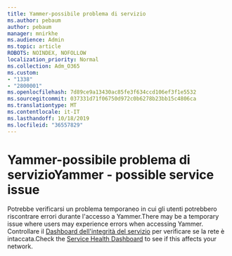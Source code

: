 ```yaml
---
title: Yammer-possibile problema di servizio
ms.author: pebaum
author: pebaum
manager: mnirkhe
ms.audience: Admin
ms.topic: article
ROBOTS: NOINDEX, NOFOLLOW
localization_priority: Normal
ms.collection: Adm_O365
ms.custom:
- "1338"
- "2800001"
ms.openlocfilehash: 7d89ce9a13430ac85fe3f634ccd106ef3f1e5532
ms.sourcegitcommit: 037331d71f06750d972c0b6278b23bb15c4806ca
ms.translationtype: MT
ms.contentlocale: it-IT
ms.lasthandoff: 10/18/2019
ms.locfileid: "36557829"
---
```

# <a name="yammer---possible-service-issue"></a><span data-ttu-id="638d8-102">Yammer-possibile problema di servizio</span><span class="sxs-lookup"><span data-stu-id="638d8-102">Yammer - possible service issue</span></span>

<span data-ttu-id="638d8-103">Potrebbe verificarsi un problema temporaneo in cui gli utenti potrebbero riscontrare errori durante l'accesso a Yammer.</span><span class="sxs-lookup"><span data-stu-id="638d8-103">There may be a temporary issue where users may experience errors when accessing Yammer.</span></span> <span data-ttu-id="638d8-104">Controllare il [Dashboard dell'integrità del servizio](https://admin.microsoft.com/AdminPortal/Home#/servicehealth) per verificare se la rete è intaccata.</span><span class="sxs-lookup"><span data-stu-id="638d8-104">Check the [Service Health Dashboard](https://admin.microsoft.com/AdminPortal/Home#/servicehealth) to see if this affects your network.</span></span>
